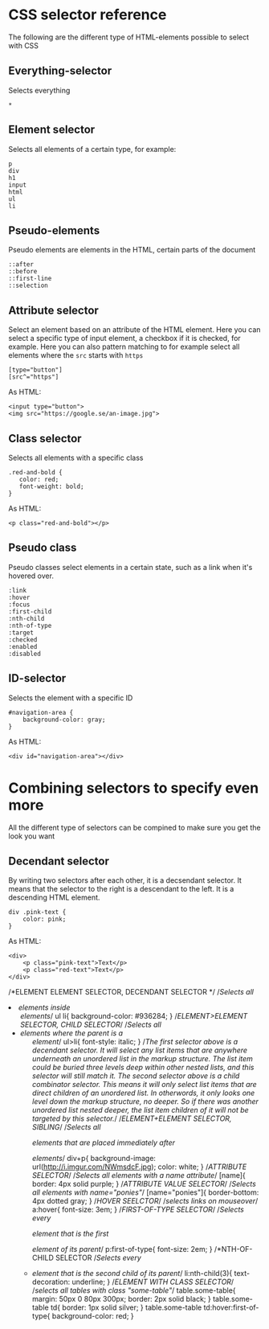 CSS selector reference
======================

The following are the different type of HTML-elements possible to select with CSS

Everything-selector
------------------
Selects everything

    *

Element selector
--------------
Selects all elements of a certain type, for example:
    
    p
    div
    h1
    input
    html
    ul
    li

Pseudo-elements
---------------
Pseudo elements are elements in the HTML, certain parts of the document

    ::after
    ::before
    ::first-line
    ::selection

Attribute selector
------------------
Select an element based on an attribute of the HTML element. Here you can select a specific type of input element, a checkbox if it is checked, for example. Here you can also pattern matching to for example select all elements where the ```src``` starts with ```https```

    [type="button"]
    [src^="https"]

As HTML:

    <input type="button">
    <img src="https://google.se/an-image.jpg">

Class selector
--------------
Selects all elements with a specific class

    .red-and-bold {
       color: red;
       font-weight: bold;
    }

As HTML:

    <p class="red-and-bold"></p>

Pseudo class
------------
Pseudo classes select elements in a certain state, such as a link when it's hovered over.

    :link
    :hover
    :focus
    :first-child
    :nth-child
    :nth-of-type
    :target
    :checked
    :enabled
    :disabled

ID-selector
----------
Selects the element with a specific ID

    #navigation-area {
        background-color: gray;
    }

As HTML:

    <div id="navigation-area"></div>




Combining selectors to specify even more
========================================

All the different type of selectors can be compined to make sure you get the look you want

Decendant selector
-----------------
By writing two selectors after each other, it is a decsendant selector. It means that the selector to the right is a descendant to the left. It is a descending HTML element.

    div .pink-text {
    	color: pink;
    }

As HTML:

    <div>
    	<p class="pink-text">Text</p>
    	<p class="red-text">Text</p>
    </div>

/*ELEMENT ELEMENT SELECTOR, DECENDANT SELECTOR */
/*Selects all <li> elements inside <ul> elements*/
ul li{
background-color: #936284;
}
/*ELEMENT>ELEMENT SELECTOR, CHILD SELECTOR*/
/*Selects all <li> elements where the parent is a <ul> element*/
ul>li{
font-style: italic;
}
/*The first selector above is a decendant selector. It will select any list items that are anywhere underneath an
unordered list in the markup structure. The list item could be buried three levels deep within other nested lists,
and this selector will still match it. The second selector above is a child combinator selector.
This means it will only select list items that are direct children of an unordered list.
In otherwords, it only looks one level down the markup structure, no deeper. So if there was another
unordered list nested deeper, the list item children of it will not be targeted by this selector.*/
/*ELEMENT+ELEMENT SELECTOR, SIBLING*/
/*Selects all <p> elements that are placed immediately after <div> elements*/
div+p{
background-image: url(http://i.imgur.com/NWmsdcF.jpg);
color: white;
}
/*ATTRIBUTE SELECTOR*/
/*Selects all elements with a name attribute*/
[name]{
border: 4px solid purple;
}
/*ATTRIBUTE VALUE SELECTOR*/
/*Selects all elements with name="ponies"*/
[name="ponies"]{
border-bottom: 4px dotted gray;
}
/*HOVER SEELCTOR*/
/*selects links on mouseover*/
a:hover{
font-size: 3em;
}
/*FIRST-OF-TYPE SELECTOR*/
/*Selects every <p> element that is the first <p> element of its parent*/
p:first-of-type{
font-size: 2em;
}
/*NTH-OF-CHILD SELECTOR
/*Selects every <li> element that is the second child of its parent*/
li:nth-child(3){
text-decoration: underline;
}
/*ELEMENT WITH CLASS SELECTOR*/
/*selects all tables with class "some-table"*/
table.some-table{
margin: 50px 0 80px 300px;
border: 2px solid black;
}
table.some-table td{
border: 1px solid silver;
}
table.some-table td:hover:first-of-type{
background-color: red;
}